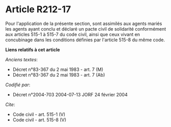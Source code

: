 # Article R212-17

Pour l'application de la présente section, sont assimilés aux agents mariés les agents ayant conclu et déclaré un pacte civil
de solidarité conformément aux articles 515-1 à 515-7 du code civil, ainsi que ceux vivant en concubinage dans les conditions
définies par l'article 515-8 du même code.

**Liens relatifs à cet article**

_Anciens textes_:

  - Décret n°83-367 du 2 mai 1983 - art. 7 (M)
  - Décret n°83-367 du 2 mai 1983 - art. 7 (Ab)

_Codifié par_:

  - Décret n°2004-703 2004-07-13 JORF 24 février 2004

_Cite_:

  - Code civil - art. 515-1 (V)
  - Code civil - art. 515-8 (V)
